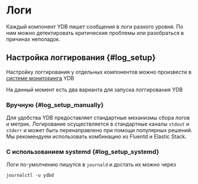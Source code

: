# Логи
Каждый компонент YDB пишет сообщения в логи разного уровня. По ним можно детектировать критические проблемы или разобраться в причинах неполадок.

## Настройка логгирования {#log_setup}
Настройку логгирования у отдельных компонентов можно произвести в [системе мониторинга](../maintenance/embedded_monitoring/logs.md#change_log_level) YDB

На данный момент есть два варианта для запуска логгирования YDB

### Вручную {#log_setup_manually}
Для удобства YDB предоставляет стандартные механизмы сбора логов и метрик.
Логирование осуществляется в стандартные каналы `stdout` и `stderr` и может быть перенаправлено при помощи популярных решений. Мы рекомендуем использовать комбинацию из Fluentd и Elastic Stack.

### С использованием systemd {#log_setup_systemd}
Логи по-умолчению пишутся в `journald` и достать их можно через 
```
journalctl -u ydbd
```
